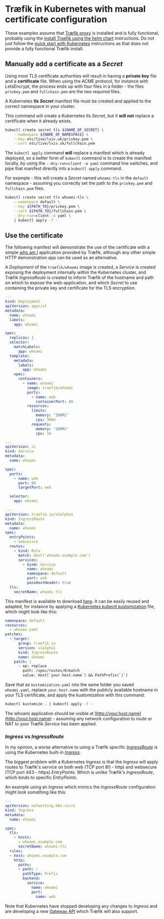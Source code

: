 # Træfik in Kubernetes with manual certificate configuration

These examples assume that [Træfik proxy](https://traefik.io/traefik/) is installed and is fully functional, probably using the [install Traefik using the helm chart](https://doc.traefik.io/traefik/getting-started/install-traefik/#use-the-helm-chart) instructions. Do not just follow the [quick start with Kubernetes](https://doc.traefik.io/traefik/getting-started/quick-start-with-kubernetes/) instructions as that does not provide a fully functional Træfik install.

## Manually add a certificate as a *Secret*

Using most TLS certificate authorities will result in having a **private key** file and a **certificate** file. When using the ACME protocol, for instance with LetsEncrypt, the process ends up with four files in a folder - the files `privkey.pem` and `fullchain.pem` are the two required files.

A Kubernetes **tls *Secret*** manifest file must be created and applied to the correct namespace in your cluster.

This command will create a Kubernetes tls *Secret*, but it **will not** replace a certificate when it already exists.

```bash
kubectl create secret tls ${NAME_OF_SECRET} \
    --namespace ${NAME_OF_NAMESPACE} \
    --key etc/live/lxiv.uk/privkey.pem \
    --cert etc/live/lxiv.uk/fullchain.pem
```

The `kubectl apply` command **will** replace a manifest which is already deployed, so a better form of `kubectl` command is to create the manifest locally, by using the `--dry-run=client -o yaml` command line switches, and pipe that manifest directly into a `kubectl apply` command.

For example - this will create a *Secret* named `whoami-tls` in the `default` namespace - assuming you correctly set the path to the `privkey.pem` and `fullchain.pem` files.

```bash
kubectl create secret tls whoami-tls \
    --namespace default \
    --key ${PATH_TO}/privkey.pem \
    --cert ${PATH_TO}/fullchain.pem \
    --dry-run=client -o yaml \
    | kubectl apply -f -
```

## Use the certificate

The following manifest will demonstrate the use of the certificate with a simple [who am I](https://github.com/traefik/whoami) application provided by Træfik, although any other simple HTTP demonstration app can be used as an alternative.

A *Deployment* of the `traefik/whoami` image is created, a *Service* is created exposing the deployment internally within the Kubernetes cluster, and Træfik *IngressRoute* is created to inform Træfik of the hostname and path on which to expose the web-application, and which *Secret* to use containing the private key and certificate for the TLS encryption.

```yaml
---
kind: Deployment
apiVersion: apps/v1
metadata:
  name: whoami
  labels:
    app: whoami

spec:
  replicas: 1
  selector:
    matchLabels:
      app: whoami
  template:
    metadata:
      labels:
        app: whoami
    spec:
      containers:
        - name: whoami
          image: traefik/whoami
          ports:
            - name: web
              containerPort: 80
          resources:
            limits:
              memory: "200Mi"
              cpu: 300m
            requests:
              memory: "100Mi"
              cpu: 1m

---
apiVersion: v1
kind: Service
metadata:
  name: whoami

spec:
  ports:
    - name: web
      port: 80
      targetPort: web

  selector:
    app: whoami

---
apiVersion: traefik.io/v1alpha1
kind: IngressRoute
metadata:
  name: whoami
spec:
  entryPoints:
    - websecure
  routes:
    - kind: Rule
      match: Host(`whoami.example.com`)
      services:
        - kind: Service
          name: whoami
          namespace: default
          port: web
          passHostHeader: true
  tls:
    secretName: whoami-tls
```

This manifest is available to download [here](whoami.yaml). It can be easily reused and adapted, for instance by applying a [Kubernetes kubectl kustomization](https://kubernetes.io/docs/tasks/manage-kubernetes-objects/kustomization/) file, which might look like this:

```yaml
namespace: default
resources:
  - whoami.yaml
patches:
  - target:
      group: traefik.io
      version: v1alpha1
      kind: IngressRoute
      name: whoami
    patch: |
      - op: replace
        path: /spec/routes/0/match
        value: Host(`your.host.name`) && PathPrefix(`/`)
```

Save that as `kustomization.yaml` into the same folder you saved `whoami.yaml`, replace `your.host.name` with the publicly available hostname in your TLS certificate, and apply the kustomization with this command:

```bash
kubectl kustomize . | kubectl apply -f -
```

The whoami application should be visible at [http://your.host.name](http://your.host.name) - assuming any network configuration to route or NAT to your Træfik *Service* has been applied.

### *Ingress* vs *IngressRoute*

In my opinion, a worse alternative to using a Træfik specific [*IngressRoute*](https://doc.traefik.io/traefik/providers/kubernetes-crd/) is using the Kubernetes built-in [*Ingress*](https://kubernetes.io/docs/concepts/services-networking/ingress/).

The biggest problem with a Kubernetes *Ingress* is that the *Ingress* will apply routes to Træfik's service on both web (TCP port 80 - http) and websecure (TCP port 443 - https) *EntryPoints*. Which is unlike Træfik's *IngressRoute*, which binds to specific *EntryPoints*.

An example using an *Ingress* which mimics the *IngressRoute* configuration might look something like this:

```yaml
---
apiVersion: networking.k8s.io/v1
kind: Ingress
metadata:
  name: whoami

spec:
  tls:
    - hosts:
      - whoami.example.com
      secretName: whoami-tls
  rules:
  - host: whoami.example.com
    http:
      paths:
      - path: /
        pathType: Prefix
        backend:
          service:
            name: whoami
            port:
              name: web
```

Note that Kubernetes have stopped developing any changes to *Ingress* and are developing a new [Gateway API](https://kubernetes.io/docs/concepts/services-networking/gateway/) which Træfik will also support.
